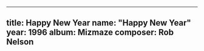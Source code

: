 
---
title: Happy New Year
name: "Happy New Year"
year:  1996
album: Mizmaze
composer: Rob Nelson
---
